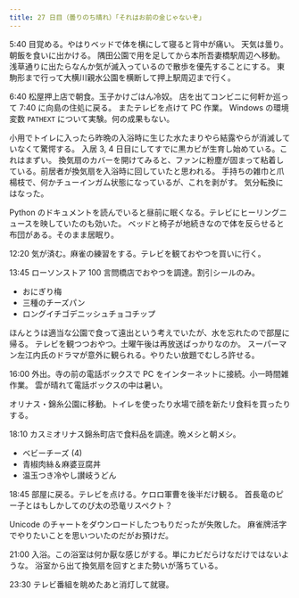 ```yaml
---
title: 27 日目（曇りのち晴れ）「それはお前の金じゃないぞ」
---
```


5:40 目覚める。やはりベッドで体を横にして寝ると背中が痛い。
天気は曇り。朝飯を食いに出かける。
隅田公園で用を足してから本所吾妻橋駅周辺へ移動。
浅草通りに出たらなんか気が滅入っているので散歩を優先することにする。
東駒形まで行って大横川親水公園を横断して押上駅周辺まで行く。

6:40 松屋押上店で朝食。玉子かけごはん冷奴。
店を出てコンビニに何軒か巡って 7:40 に向島の住処に戻る。
またテレビを点けて PC 作業。
Windows の環境変数 `PATHEXT` について実験。何の成果もない。

小用でトイレに入ったら昨晩の入浴時に生じた水たまりやら結露やらが消滅していなくて驚愕する。
入居 3, 4 日目にしてすでに黒カビが生育し始めている。これはまずい。
換気扇のカバーを開けてみると、ファンに粉塵が固まって粘着している。前居者が換気扇を入浴時に回していたと思われる。
手持ちの雑巾と爪楊枝で、何かチューインガム状態になっているが、これを剥がす。
気分転換にはなった。

Python のドキュメントを読んでいると昼前に眠くなる。テレビにヒーリングニュースを映していたのも効いた。
ベッドと椅子が地続きなので体を反らせると布団がある。そのまま居眠り。

12:20 気が済む。麻雀の練習をする。テレビを観ておやつを買いに行く。

13:45 ローソンストア 100 言問橋店でおやつを調達。割引シールのみ。

* おにぎり梅
* 三種のチーズパン
* ロングイチゴデニッシュチョコチップ

ほんとうは適当な公園で食って遠出という考えでいたが、水を忘れたので部屋に帰る。
テレビを観つつおやつ。土曜午後は再放送ばっかりなのか。
スーパーマン左江内氏のドラマが意外に観られる。やりたい放題でむしろ許せる。

16:00 外出。寺の前の電話ボックスで PC をインターネットに接続。小一時間雑作業。
雲が晴れて電話ボックスの中は暑い。

オリナス・錦糸公園に移動。トイレを使ったり水場で顔を新たリ食料を買ったりする。

18:10 カスミオリナス錦糸町店で食料品を調達。晩メシと朝メシ。

* ベビーチーズ (4)
* 青椒肉絲＆麻婆豆腐丼
* 温玉つき冷やし讃岐うどん

18:45 部屋に戻る。テレビを点ける。ケロロ軍曹を後半だけ観る。
首長竜のピー子とはもしかしてのび太の恐竜リスペクト？

Unicode のチャートをダウンロードしたつもりだったが失敗した。
麻雀牌活字でやりたいことを思いついたのだがお預けだ。

21:00 入浴。この浴室は何か厭な感じがする。単にカビだらけなだけではないような。
浴室から出て換気扇を回すとまた勢いが落ちている。

23:30 テレビ番組を眺めたあと消灯して就寝。
